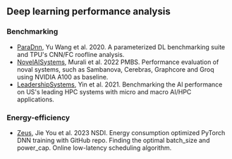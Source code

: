 ## Deep learning performance analysis

### Benchmarking
- [ParaDnn](yuwang2020TPU-roofline-benchmarking.md), Yu Wang et al. 2020. A parameterized DL 
 benchmarking suite and TPU's CNN/FC roofline analysis.
- [NovelAISystems](murali2022PMBS-noval.md), Murali et al. 2022 PMBS. Performance evaluation of noval systems,
such as Sambanova, Cerebras, Graphcore and Groq using NVIDIA A100 as baseline.
- [LeadershipSystems](leadership-systems2021.md), Yin et al. 2021. Benchmarking the AI performance on US's
leading HPC systems with micro and macro AI/HPC applications.


### Energy-efficiency

- [Zeus](jie2023NSDI-zeus.md), Jie You et al. 2023 NSDI. Energy consumption optimized PyTorch DNN training
with GitHub repo. Finding the optimal batch_size and power_cap. Online low-latency scheduling
algorithm.
